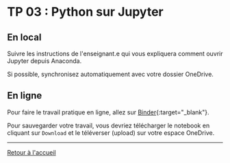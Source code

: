 # TP 03 : Python sur Jupyter

## En local

Suivre les instructions de l'enseignant.e qui vous expliquera comment ouvrir Jupyter depuis Anaconda.

Si possible, synchronisez automatiquement avec votre dossier OneDrive.

## En ligne

Pour faire le travail pratique en ligne, allez sur [Binder](https://mybinder.org/v2/gh/blueur/gymnase/HEAD?labpath=1m%2Fjupyter%2Ftp-03.ipynb){:target="_blank"}.

Pour sauvegarder votre travail, vous devriez télécharger le notebook en cliquant sur `Download` et le téléverser (upload) sur votre espace OneDrive.

---

[Retour à l'accueil](../README.md)

